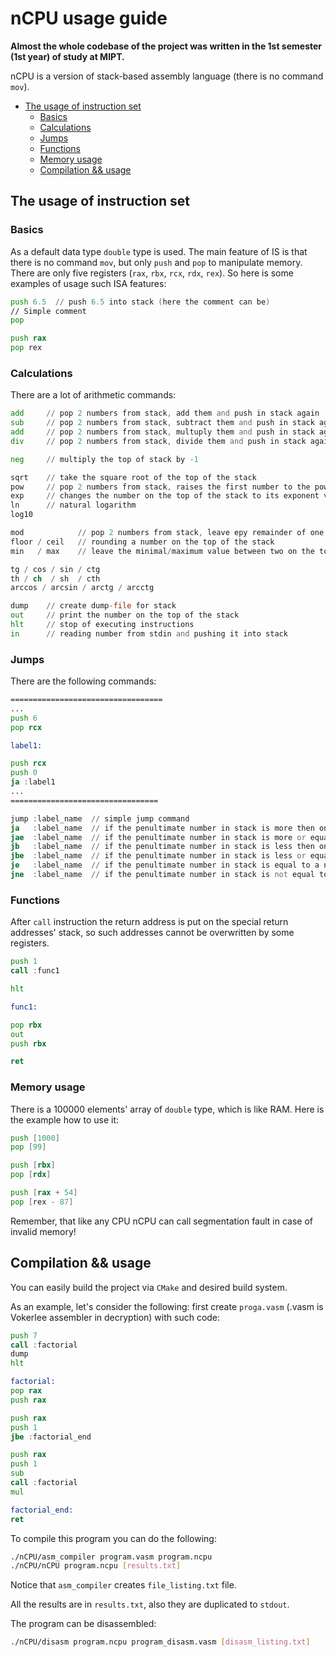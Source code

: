 # nCPU usage guide

**Almost the whole codebase of the project was written in the 1st semester (1st year) of study at MIPT.**

nCPU is a version of stack-based assembly language (there is no command `mov`).

* [The usage of instruction set](#the-usage-of-instruction-set)
  * [Basics](#basics)
  * [Сalculations](#calculations)
  * [Jumps](#jumps)
  * [Functions](#functions)
  * [Memory usage](#memory-usage)
  * [Compilation && usage](#compilation--usage)

## The usage of instruction set

### Basics

As a default data type `double` type is used. The main feature of IS is that there is no command `mov`, but only `push` and `pop` to manipulate memory. There are only five registers (`rax`, `rbx`, `rcx`, `rdx`, `rex`). So here is some examples of usage such ISA features:

```asm
push 6.5  // push 6.5 into stack (here the comment can be)
// Simple comment
pop

push rax
pop rex
```

### Сalculations

There are a lot of arithmetic commands:

```asm
add     // pop 2 numbers from stack, add them and push in stack again
sub     // pop 2 numbers from stack, subtract them and push in stack again (top of stack is a subtrahend)
add     // pop 2 numbers from stack, multuply them and push in stack again
div     // pop 2 numbers from stack, divide them and push in stack again  (top of stack is a divider)

neg     // multiply the top of stack by -1

sqrt    // take the square root of the top of the stack
pow     // pop 2 numbers from stack, raises the first number to the power of the second 
exp     // changes the number on the top of the stack to its exponent value
ln      // natural logarithm
log10

mod            // pop 2 numbers from stack, leave еру remainder of one number from another
floor / ceil   // rounding a number on the top of the stack
min   / max    // leave the minimal/maximum value between two on the top of the stack

tg / cos / sin / ctg
th / ch  / sh  / cth
arccos / arcsin / arctg / arcctg

dump    // create dump-file for stack
out     // print the number on the top of the stack
hlt     // stop of executing instructions
in      // reading number from stdin and pushing it into stack
```

### Jumps

There are the following commands:

```asm
==================================
...
push 6
pop rcx

label1:

push rcx
push 0
ja :label1
...
=================================

jump :label_name  // simple jump command
ja   :label_name  // if the penultimate number in stack is more then on the top
jae  :label_name  // if the penultimate number in stack is more or equal then on the top
jb   :label_name  // if the penultimate number in stack is less then on the top
jbe  :label_name  // if the penultimate number in stack is less or equal then on the top
je   :label_name  // if the penultimate number in stack is equal to a number on the top
jne  :label_name  // if the penultimate number in stack is not equal to a number on the top

```

### Functions

After `call` instruction the return address is put on the special return addresses' stack, so such addresses cannot be overwritten by some registers. 

```asm
push 1
call :func1

hlt

func1:

pop rbx
out
push rbx

ret
```

### Memory usage

There is a 100000 elements' array of `double` type, which is like RAM.
Here is the example how to use it:

```asm
push [1000]
pop [99]

push [rbx]
pop [rdx]

push [rax + 54]
pop [rex - 87]
```

Remember, that like any CPU nCPU can call segmentation fault in case of invalid memory!

## Compilation && usage

You can easily build the project via `CMake` and desired build system.

As an example, let's consider the following: first create `proga.vasm` (.vasm is Vokerlee assembler in decryption) with such code:

```asm
push 7
call :factorial
dump
hlt

factorial:
pop rax
push rax

push rax
push 1
jbe :factorial_end

push rax
push 1
sub
call :factorial
mul

factorial_end:
ret
```

To compile this program you can do the following:

```bash
./nCPU/asm_compiler program.vasm program.ncpu
./nCPU/nCPU program.ncpu [results.txt]
```

Notice that `asm_compiler` creates `file_listing.txt` file.

All the results are in `results.txt`, also they are duplicated to `stdout`.

The program can be disassembled:

```bash
./nCPU/disasm program.ncpu program_disasm.vasm [disasm_listing.txt]
```
